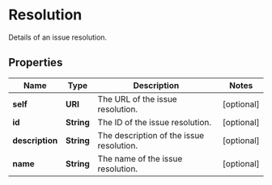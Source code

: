 

# Resolution

Details of an issue resolution.

## Properties

Name | Type | Description | Notes
------------ | ------------- | ------------- | -------------
**self** | **URI** | The URL of the issue resolution. |  [optional]
**id** | **String** | The ID of the issue resolution. |  [optional]
**description** | **String** | The description of the issue resolution. |  [optional]
**name** | **String** | The name of the issue resolution. |  [optional]



